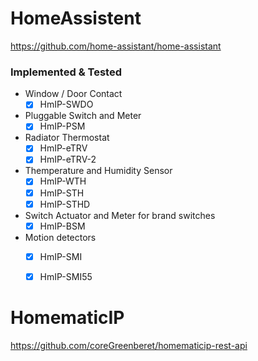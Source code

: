# HomeAssistent
https://github.com/home-assistant/home-assistant

### Implemented & Tested
 
- Window / Door Contact
  - [x] HmIP-SWDO

- Pluggable Switch and Meter
  - [x] HmIP-PSM
  
- Radiator Thermostat
  - [x] HmIP-eTRV
  - [x] HmIP-eTRV-2
 
- Themperature and Humidity Sensor
  - [x] HmIP-WTH
  - [x] HmIP-STH
  - [x] HmIP-STHD

- Switch Actuator and Meter for brand switches
  - [x] HmIP-BSM
 
- Motion detectors
  - [x] HmIP-SMI
  - [x] HmIP-SMI55




# HomematicIP
https://github.com/coreGreenberet/homematicip-rest-api

